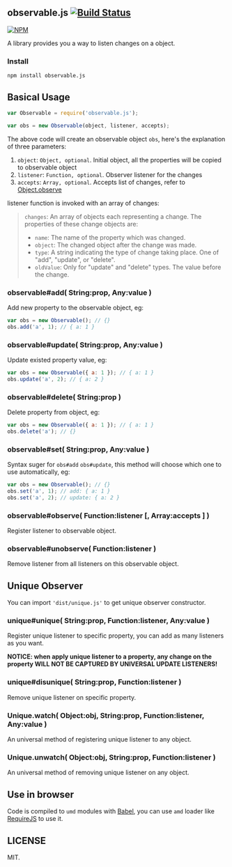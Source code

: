 ## observable.js [![Build Status](https://travis-ci.org/idiotWu/observable.svg?branch=master)](https://travis-ci.org/idiotWu/observable)

[![NPM](https://nodei.co/npm/observable.js.png)](https://nodei.co/npm/observable.js)

A library provides you a way to listen changes on a object.

### Install

```
npm install observable.js
```

## Basical Usage

```javascript
var Observable = require('observable.js');

var obs = new Observable(object, listener, accepts);
```

The above code will create an observable object `obs`, here's the explanation of three parameters:

1. `object`: `Object, optional`. Initial object, all the properties will be copied to observable object
2. `listener`: `Function, optional`. Observer listener for the changes
3. `accepts`: `Array, optional`. Accepts list of changes, refer to [Object.observe](https://developer.mozilla.org/en-US/docs/Web/JavaScript/Reference/Global_Objects/Object/observe)

listener function is invoked with an array of changes:

> `changes`: An array of objects each representing a change. The properties of these change objects are:
>
> - `name`: The name of the property which was changed.
> - `object`: The changed object after the change was made.
> - `type`: A string indicating the type of change taking place. One of "add", "update", or "delete".
> - `oldValue`: Only for "update" and "delete" types. The value before the change.

### observable#add( String:prop, Any:value )

Add new property to the observable object, eg:

```javascript
var obs = new Observable(); // {}
obs.add('a', 1); // { a: 1 }
```

### observable#update( String:prop, Any:value )

Update existed property value, eg:

```javascript
var obs = new Observable({ a: 1 }); // { a: 1 }
obs.update('a', 2); // { a: 2 }
```

### observable#delete( String:prop )

Delete property from object, eg:

```javascript
var obs = new Observable({ a: 1 }); // { a: 1 }
obs.delete('a'); // {}
```

### observable#set( String:prop, Any:value )

Syntax suger for `obs#add` `obs#update`, this method will choose which one to use automatically, eg:

```javascript
var obs = new Observable(); // {}
obs.set('a', 1); // add: { a: 1 }
obs.set('a', 2); // update: { a: 2 }
```

### observable#observe( Function:listener [, Array:accepts ] )

Register listener to observable object.

### observable#unobserve( Function:listener )

Remove listener from all listeners on this observable object.

## Unique Observer

You can import `'dist/unique.js'` to get unique observer constructor.

### unique#unique( String:prop, Function:listener, Any:value )

Register unique listener to specific property, you can add as many listeners as you want.

**NOTICE: when apply unique listener to a property, any change on the property WILL NOT BE CAPTURED BY UNIVERSAL UPDATE LISTENERS!**

### unique#disunique( String:prop, Function:listener )

Remove unique listener on specific property.

### Unique.watch( Object:obj, String:prop, Function:listener, Any:value )

An universal method of registering unique listener to any object.

### Unique.unwatch( Object:obj, String:prop, Function:listener )

An universal method of removing unique listener on any object.

## Use in browser

Code is compiled to `umd` modules with [Babel](https://babeljs.io/), you can use `amd` loader like [RequireJS](http://requirejs.org/) to use it.

## LICENSE

MIT.